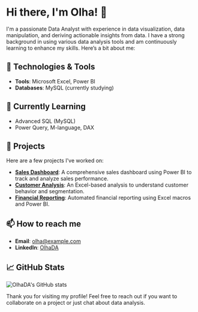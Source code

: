 # Hi there, I'm Olha! 👋

I'm a passionate Data Analyst with experience in data visualization, data manipulation, and deriving actionable insights from data. I have a strong background in using various data analysis tools and am continuously learning to enhance my skills. Here’s a bit about me:

## 🔧 Technologies & Tools
- **Tools**: Microsoft Excel, Power BI
- **Databases**: MySQL (currently studying)

## 📘 Currently Learning
- Advanced SQL (MySQL)
- Power Query, M-language, DAX
  

## 🌱 Projects
Here are a few projects I've worked on:
- **[Sales Dashboard](https://github.com/OlhaDA/sales-dashboard)**: A comprehensive sales dashboard using Power BI to track and analyze sales performance.
- **[Customer Analysis](https://github.com/OlhaDA/customer-analysis)**: An Excel-based analysis to understand customer behavior and segmentation.
- **[Financial Reporting](https://github.com/OlhaDA/financial-reporting)**: Automated financial reporting using Excel macros and Power BI.

## 📫 How to reach me
- **Email**: [olha@example.com](mailto:olha@example.com)
- **LinkedIn**: [OlhaDA](https://www.linkedin.com/in/OlhaDA)

## 📈 GitHub Stats
![OlhaDA's GitHub stats](https://github-readme-stats.vercel.app/api?username=OlhaDA&show_icons=true&theme=radical)

Thank you for visiting my profile! Feel free to reach out if you want to collaborate on a project or just chat about data analysis.
